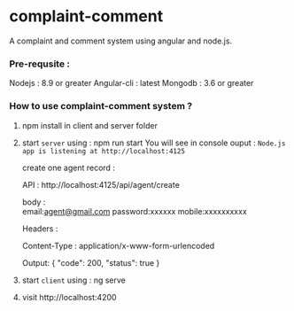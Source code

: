 # complaint-comment
A complaint and comment system using angular and node.js.

### Pre-requsite : 
   Nodejs :   8.9 or greater
   Angular-cli : latest
   Mongodb : 3.6 or greater
   
### How to use complaint-comment system ?

1. npm install in client and server folder
2. start ``server`` using : npm run start 
    You will see in console ouput :  `Node.js app is listening at http://localhost:4125`
    
    create one agent record :
    
    API : http://localhost:4125/api/agent/create
    
    body :  
      email:agent@gmail.com
      password:xxxxxx
      mobile:xxxxxxxxxx
      
    Headers : 
    
      Content-Type : application/x-www-form-urlencoded
      
      
    Output:
    {
    "code": 200,
    "status": true
    }
3. start ``client`` using : ng serve  
4. visit http://localhost:4200

